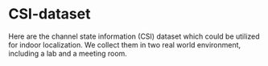 # CSI-dataset

Here are the channel state information (CSI) dataset which could be utilized for indoor localization. We collect them in two real world environment, including a lab and a meeting room.
